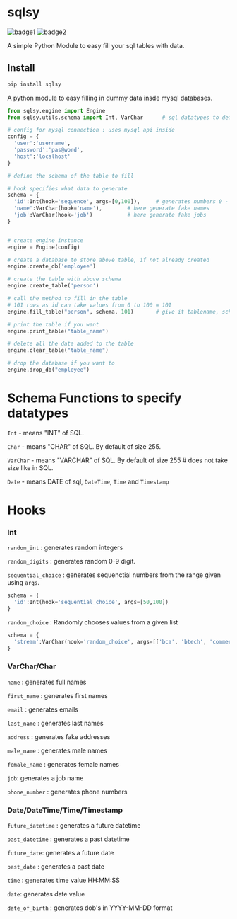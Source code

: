 # sqlsy
![badge1](https://img.shields.io/static/v1?label=python%3&message=SQL&color=blue)
![badge2](https://img.shields.io/static/v1?label=easy&message=install&color=green)

A simple Python Module to easy fill your sql tables with data.

## Install
```bash
pip install sqlsy
```

A python module to easy filling in dummy data insde mysql databases.

```python
from sqlsy.engine import Engine
from sqlsy.utils.schema import Int, VarChar      # sql datatypes to define schema

# config for mysql connection : uses mysql api inside
config = {
  'user':'username',
  'password':'pas@word',
  'host':'localhost'
}

# define the schema of the table to fill

# hook specifies what data to generate
schema = {
  'id':Int(hook='sequence', args=[0,100]),     # generates numbers 0 - 100 inclu
  'name':VarChar(hook='name'),        # here generate fake names
  'job':VarChar(hook='job')           # here generate fake jobs
}


# create engine instance
engine = Engine(config)

# create a database to store above table, if not already created
engine.create_db('employee')

# create the table with above schema
engine.create_table('person')

# call the method to fill in the table
# 101 rows as id can take values from 0 to 100 = 101
engine.fill_table("person", schema, 101)       # give it tablename, schema of table and no of rows.

# print the table if you want
engine.print_table("table_name")

# delete all the data added to the table
engine.clear_table("table_name")

# drop the database if you want to
engine.drop_db("employee")
```


# Schema Functions to specify datatypes
`Int` - means "INT" of SQL.

`Char` - means "CHAR" of SQL. By default of size 255.

`VarChar` - means "VARCHAR" of SQL. By default of size 255 # does not take size like in SQL.

`Date` - means DATE of sql, `DateTime`, `Time` and `Timestamp`


# Hooks
### Int
`random_int` : generates random integers

`random_digits` : generates random 0-9 digit.

`sequential_choice` : generates sequenctial numbers from the range given using `args`.

```python
schema = {
  'id':Int(hook='sequential_choice', args=[50,100])
}
```

`random_choice` : Randomly chooses values from a given list
```python
schema = {
  'stream':VarChar(hook='random_choice', args=[['bca', 'btech', 'commerce', 'mtech']])
}
```

### VarChar/Char
`name` : generates full names

`first_name` : generates first names

`email` : generates emails

`last_name` : generates last names

`address` : generates fake addresses

`male_name` : generates male names

`female_name` : generates female names

`job`: generates a job name

`phone_number` : generates phone numbers


### Date/DateTime/Time/Timestamp

`future_datetime` : generates a future datetime

`past_datetime` : generates a past datetime

`future_date`: generates a future date

`past_date` : generates a past date

`time` : generates time value HH:MM:SS

`date`: generates date value

`date_of_birth` : generates dob's in YYYY-MM-DD format

